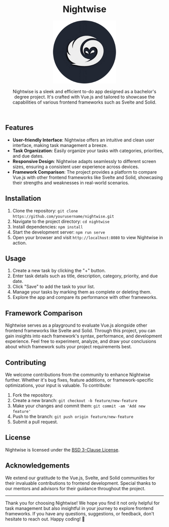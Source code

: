 <h1 align="center">Nightwise</h1>


<p align="center">
<img src=".github/nightwise-readme-rounded.png" alt="Nightwise Logo" style="width: 200px;">
</p>

<p align="center">Nightwise is a sleek and efficient to-do app designed as a bachelor's degree project. It's crafted with Vue.js and tailored to showcase the capabilities of various frontend frameworks such as Svelte and Solid.</p>

<br>

## Features

- **User-friendly Interface**: Nightwise offers an intuitive and clean user interface, making task management a breeze.
- **Task Organization**: Easily organize your tasks with categories, priorities, and due dates.
- **Responsive Design**: Nightwise adapts seamlessly to different screen sizes, ensuring a consistent user experience across devices.
- **Framework Comparison**: The project provides a platform to compare Vue.js with other frontend frameworks like Svelte and Solid, showcasing their strengths and weaknesses in real-world scenarios.

## Installation

1. Clone the repository: `git clone https://github.com/yourusername/nightwise.git`
2. Navigate to the project directory: `cd nightwise`
3. Install dependencies: `npm install`
4. Start the development server: `npm run serve`
5. Open your browser and visit `http://localhost:8080` to view Nightwise in action.

## Usage

1. Create a new task by clicking the "+" button.
2. Enter task details such as title, description, category, priority, and due date.
3. Click "Save" to add the task to your list.
4. Manage your tasks by marking them as complete or deleting them.
5. Explore the app and compare its performance with other frameworks.

## Framework Comparison

Nightwise serves as a playground to evaluate Vue.js alongside other frontend frameworks like Svelte and Solid. Through this project, you can gain insights into each framework's syntax, performance, and development experience. Feel free to experiment, analyze, and draw your conclusions about which framework suits your project requirements best.

## Contributing

We welcome contributions from the community to enhance Nightwise further. Whether it's bug fixes, feature additions, or framework-specific optimizations, your input is valuable. To contribute:

1. Fork the repository.
2. Create a new branch: `git checkout -b feature/new-feature`
3. Make your changes and commit them: `git commit -am 'Add new feature'`
4. Push to the branch: `git push origin feature/new-feature`
5. Submit a pull request.

## License

Nightwise is licensed under the [BSD 3-Clause License](LICENSE).

## Acknowledgements

We extend our gratitude to the Vue.js, Svelte, and Solid communities for their invaluable contributions to frontend development. Special thanks to our mentors and advisors for their guidance throughout the project.

---

Thank you for choosing Nightwise! We hope you find it not only helpful for task management but also insightful in your journey to explore frontend frameworks. If you have any questions, suggestions, or feedback, don't hesitate to reach out. Happy coding! 🚀
